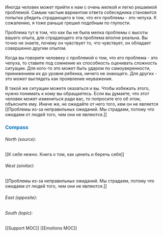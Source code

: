Иногда человек может прийти к нам с очень мелкой и легко решаемой проблемой. Самым частым вариантом ответа собеседника становится попытка убедить страдающего в том, что его проблемы - это чепуха. К сожалению, я тоже раньше грешил подобным по глупости.

Проблема тут в том, что как бы не была мелка проблемы с высоты вашего опыта, для страдающего эта проблема вполне реальна. Вы точно не знаете, почему он чувствует то, что чувствует, он обладает совершенно другим опытом.

Когда вы говорите человеку с проблемой о том, что его проблема - это чепуха, то ставите под сомнение их способность оценивать сложность ситуации. Для кого-то это может быть ударом по самоуверенности, принижением их до уровня ребенка, ничего не знающего. Для других - это может выглядеть как проявление неуважения. 

В такой же ситуации можете оказаться и вы. Чтобы избежать этого, нужно понимать к кому вы обращаетесь. Если вы думаете, что этот человек может измениться ради вас, то попросите его об этом, объясните ему. Иначе же, не ожидайте от него того, кем он не является [[Проблемы из-за неправильных ожиданий. Мы страдаем, потому что ожидаем от людей того, чем они не являются.]]





### <span style="color:#0070c0">Compass</span>
###### North (source):
[[К себе нежно. Книга о том, как ценить и беречь себя]]

###### West (similar):
[[Проблемы из-за неправильных ожиданий. Мы страдаем, потому что ожидаем от людей того, чем они не являются.]]

###### East (opposite):


###### South (topic):
[[Support MOC]]
[[Emotions MOC]]


